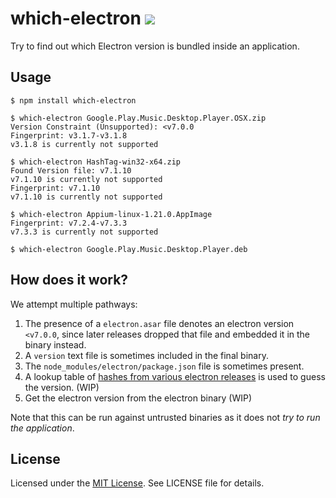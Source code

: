 # which-electron ![](https://img.shields.io/badge/Status-WIP-orange)

Try to find out which Electron version is bundled inside an application.

## Usage

```shell
$ npm install which-electron

$ which-electron Google.Play.Music.Desktop.Player.OSX.zip
Version Constraint (Unsupported): <v7.0.0
Fingerprint: v3.1.7-v3.1.8
v3.1.8 is currently not supported

$ which-electron HashTag-win32-x64.zip
Found Version file: v7.1.10
v7.1.10 is currently not supported
Fingerprint: v7.1.10
v7.1.10 is currently not supported

$ which-electron Appium-linux-1.21.0.AppImage
Fingerprint: v7.2.4-v7.3.3
v7.3.3 is currently not supported

$ which-electron Google.Play.Music.Desktop.Player.deb
```

## How does it work?

We attempt multiple pathways:

1. The presence of a `electron.asar` file denotes an electron version `<v7.0.0`, since later releases dropped that file and embedded it in the binary instead.
2. A `version` text file is sometimes included in the final binary.
3. The `node_modules/electron/package.json` file is sometimes present.
4. A lookup table of [hashes from various electron releases](https://github.com/captn3m0/electron-fingerprints/) is used to guess the version. (WIP)
5. Get the electron version from the electron binary (WIP)

Note that this can be run against untrusted binaries as it does not _try to run the application_.

## License

Licensed under the [MIT License](https://nemo.mit-license.org/). See LICENSE file for details.
